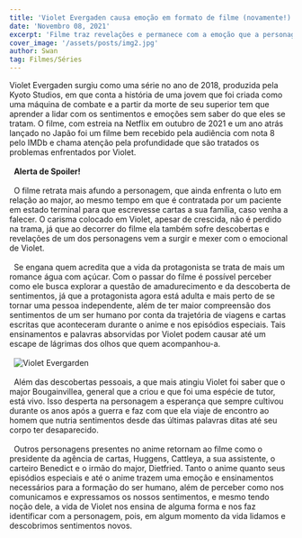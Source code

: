 ```yaml
---
title: 'Violet Evergaden causa emoção em formato de filme (novamente!)'
date: 'Novembro 08, 2021'
excerpt: 'Filme traz revelações e permanece com a emoção que a personagem traz desde o anime.'
cover_image: '/assets/posts/img2.jpg'
author: Swan
tag: Filmes/Séries
---
```


Violet Evergaden surgiu como uma série no ano de 2018, produzida pela Kyoto Studios, em que conta a história de uma jovem que foi criada como uma máquina de combate e a partir da morte de seu superior tem que aprender a lidar com os sentimentos e emoções sem saber do que eles se tratam. O filme, com estreia na Netflix em outubro de 2021 e um ano atrás lançado no Japão foi um filme bem recebido pela audiência com nota 8 pelo IMDb e chama atenção pela profundidade que são tratados os problemas enfrentados por Violet.
\
\
&nbsp;
**Alerta de Spoiler!**  
\
&nbsp;
O filme retrata mais afundo a personagem, que ainda enfrenta o luto em relação ao major, ao mesmo tempo em que é contratada por um paciente em estado terminal para que escrevesse cartas a sua família, caso venha a falecer. O carisma colocado em Violet, apesar de crescida, não é perdido na trama, já que ao decorrer do filme ela também sofre descobertas e revelações de um dos personagens vem a surgir e mexer com o emocional de Violet.  
\
&nbsp;
Se engana quem acredita que a vida da protagonista se trata de mais um romance água com açúcar. Com o passar do filme é possível perceber como ele busca explorar a questão de amadurecimento e da descoberta de sentimentos, já que a protagonista agora está adulta e mais perto de se tornar uma pessoa independente, além de ter maior compreensão dos sentimentos de um ser humano por conta da trajetória de viagens e cartas escritas que aconteceram durante o anime e nos episódios especiais. Tais ensinamentos e palavras absorvidas por Violet podem causar até um escape de lágrimas dos olhos que quem acompanhou-a.
\
&nbsp;
\
&nbsp;
![Violet Evergarden](/assets/posts/violet/violet_movie.png)
\
&nbsp;
\
&nbsp;
Além das descobertas pessoais, a que mais atingiu Violet foi saber que o major Bougainvillea, general que a criou e que foi uma espécie de tutor, está vivo. Isso desperta na personagem a esperança que sempre cultivou durante os anos após a guerra e faz com que ela viaje de encontro ao homem que nutria sentimentos desde das últimas palavras ditas até seu corpo ter desaparecido.
\
&nbsp;
\
&nbsp;
Outros personagens presentes no anime retornam ao filme como o presidente da agência de cartas, Huggens, Cattleya, a sua assistente, o carteiro Benedict e o irmão do major, Dietfried. Tanto o anime quanto seus episódios especiais e até o anime trazem uma emoção e ensinamentos necessários para a formação do ser humano, além de perceber como nos comunicamos e expressamos os nossos sentimentos, e mesmo tendo noção dele, a vida de Violet nos ensina de alguma forma e nos faz identificar com a personagem, pois, em algum momento da vida lidamos e descobrimos sentimentos novos.
\
&nbsp;